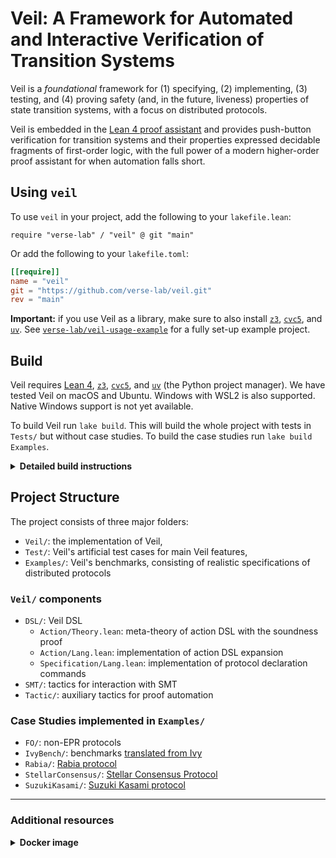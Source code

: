 # Veil: A Framework for Automated and Interactive Verification of Transition Systems

Veil is a _foundational_ framework for (1) specifying, (2)
implementing, (3) testing, and (4) proving safety (and, in the future,
liveness) properties of state transition systems, with a focus on
distributed protocols.

Veil is embedded in the [Lean 4 proof assistant](https://lean-lang.org/) and provides push-button
verification for transition systems and their properties expressed
decidable fragments of first-order logic, with the full power of a
modern higher-order proof assistant for when automation falls short.

## Using `veil`

To use `veil` in your project, add the following to your
`lakefile.lean`:

```lean
require "verse-lab" / "veil" @ git "main"
```

Or add the following to your `lakefile.toml`:

```toml
[[require]]
name = "veil"
git = "https://github.com/verse-lab/veil.git"
rev = "main"
```

**Important:** if you use Veil as a library, make sure to also install
[`z3`](https://github.com/Z3Prover/z3), [`cvc5`](https://github.com/cvc5/cvc5),
and [`uv`](https://github.com/astral-sh/uv). See
[`verse-lab/veil-usage-example`](https://github.com/verse-lab/veil-usage-example)
for a fully set-up example project.

## Build

Veil requires [Lean 4](https://github.com/leanprover/lean4),
[`z3`](https://github.com/Z3Prover/z3), [`cvc5`](https://github.com/cvc5/cvc5),
and [`uv`](https://github.com/astral-sh/uv) (the Python project manager). We
have tested Veil on macOS and Ubuntu. Windows with WSL2 is also supported.
Native Windows support is not yet available.

To build Veil run `lake build`. This will build the whole project with
tests in `Tests/` but without case studies. To build the case studies
run `lake build Examples`.

<details close>
<summary><strong>Detailed build instructions</strong></summary>


1. [Install Lean](https://docs.lean-lang.org/lean4/doc/setup.html). We recommend
   installing via [`elan`](https://github.com/leanprover/elan):

```bash
curl https://raw.githubusercontent.com/leanprover/elan/master/elan-init.sh -sSf | sh -s -- -y --default-toolchain leanprover/lean4:stable
```

2. Install [`uv`](https://github.com/astral-sh/uv), the Python dependency manager:

```bash
curl -LsSf https://astral.sh/uv/install.sh | sh
```

3. Install `z3` and `cvc5`.
   - For Ubuntu run

     ```bash
     sudo apt update && sudo apt install z3 cvc5
     ```

   - For Mac (using [Homebrew](https://brew.sh/))

     ```bash
     brew install z3 cvc5/homebrew-cvc5/cvc5
     ```

     - Detailed instructions on `cvc5` installation can be found
     [here](https://github.com/cvc5/cvc5/blob/main/INSTALL.rst).
     - If you install `cvc5` by getting the binary make sure to add it
     to your PATH by running:

      For bash:

      ```bash
      echo 'export PATH=$HOME/.local/bin:$PATH' >> ~/.bashrc
      source ~/.bashrc
      ```

      For Zsh:

      ```bash
      echo 'export PATH=$HOME/.local/bin:$PATH' >> ~/.zshrc
      source ~/.zshrc
      ```

</details>


## Project Structure

The project consists of three major folders:

- `Veil/`: the implementation of Veil,
- `Test/`: Veil's artificial test cases for main Veil features,
- `Examples/`: Veil's benchmarks, consisting of realistic specifications of distributed protocols

### `Veil/` components

- `DSL/`: Veil DSL
  - `Action/Theory.lean`: meta-theory of action DSL with the soundness proof
  - `Action/Lang.lean`: implementation of action DSL expansion
  - `Specification/Lang.lean`: implementation of protocol declaration commands
- `SMT/`: tactics for interaction with SMT
- `Tactic/`: auxiliary tactics for proof automation

### Case Studies implemented in `Examples/`

- `FO/`: non-EPR protocols
- `IvyBench/`: benchmarks [translated from Ivy](https://github.com/aman-goel/ivybench)
- `Rabia/`: [Rabia protocol](https://github.com/haochenpan/rabia?tab=readme-ov-file)
- `StellarConsensus/`: [Stellar Consensus Protocol](https://github.com/stellar/scp-proofs/tree/3e0428acc78e598a227a866b99fe0b3ad4582914)
- `SuzukiKasami/`: [Suzuki Kasami protocol](https://github.com/markyuen/tlaplus-to-ivy/blob/main/ivy/suzuki_kasami.ivy)

------

### Additional resources

<details close>
<summary><strong>Docker image</strong></summary>

We supply a script that creates a Docker image that can be used for
developing and running Veil projects. This Docker image is based on
x86-64 Linux, but can be used on ARM computers with any OS that can
run Docker. To use it with Visual Studio Code, follow these
instructions:

1. Make sure Docker is running. Run `./create_docker_image.sh`. 
This will automatically download Veil and install
most of the prerequisites on the created image. This can take up to 10 minutes.
2. Run the container with `docker run -dt --platform=linux/amd64 <image-id>`.
3. On your host computer, install the [Dev Containers](https://marketplace.visualstudio.com/items?itemName=ms-vscode-remote.remote-containers) VS Code plugin.
4. Connect to the Docker container with the `Dev Containers: Attach to Running Container...` action from the Command Palette
(Ctrl/Cmd + Shift + P).
5. **On the container**, install the [Lean 4](https://marketplace.visualstudio.com/items?itemName=leanprover.lean4) VS Code plugin. This needs to be done once per container.
6. Initially, Veil will be placed in `/root/veil`. You can move it, or open that folder directly from VS Code.
7. Test Veil: Go to any of Veil's example files and run the `Lean 4: Server: Restart File` action from the Command Palette. This may take a while on the first run, as it has to rebuild all of Veil. 

</details>
